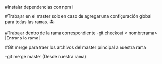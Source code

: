 #Instalar dependencias con npm i

#Trabajar en el master solo en caso de agregar 
una configuración global para todas las ramas. 🏝


#Trabajar dentro de la rama correspondiente
-git checkout < nombrerama>  |Entrar a la rama|


#Git merge para traer los archivos del master principal
a nuestra rama

-git merge master  (Desde nuestra rama)